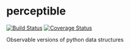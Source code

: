 # perceptible
[![Build Status](https://travis-ci.org/chrisbrake/perceptible.svg?branch=master)](https://travis-ci.org/chrisbrake/perceptible)
[![Coverage Status](https://coveralls.io/repos/github/chrisbrake/perceptible/badge.svg?branch=master)](https://coveralls.io/github/chrisbrake/perceptible?branch=master)

Observable versions of python data structures
